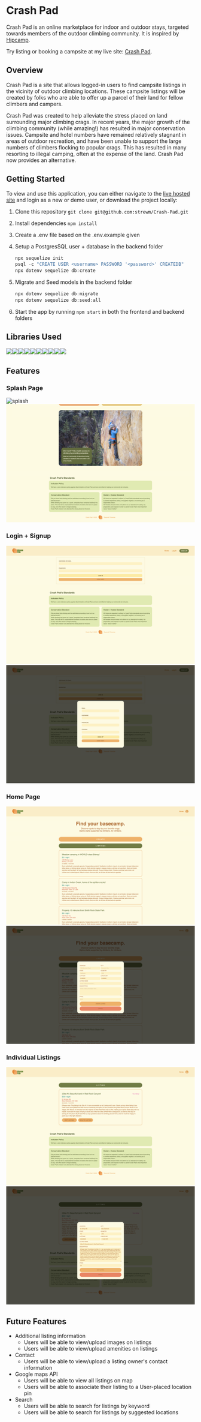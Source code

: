 # Crash Pad

Crash Pad is an online marketplace for indoor and outdoor stays, targeted towards members of the outdoor climbing community. It is inspired by [Hipcamp](https://www.hipcamp.com/en-US).

Try listing or booking a campsite at my live site: [Crash Pad](https://crash-pad-stays.herokuapp.com/).

## Overview
Crash Pad is a site that allows logged-in users to find campsite listings in the vicinity of outdoor climbing locations. These campsite listings will be created by folks who are able to offer up a parcel of their land for fellow climbers and campers.

Crash Pad was created to help alleviate the stress placed on land surrounding major climbing crags. In recent years, the major growth of the climbing community (while amazing!) has resulted in major conservation issues. Campsite and hotel numbers have remained relatively stagnant in areas of outdoor recreation, and have been unable to support the large numbers of climbers flocking to popular crags. This has resulted in many resorting to illegal camping, often at the expense of the land. Crash Pad now provides an alternative.

## Getting Started
To view and use this application, you can either navigate to the [live hosted site](https://crash-pad-stays.herokuapp.com/) and login as a new or demo user, or download the project locally:
1. Clone this repository ```git clone git@github.com:strewm/Crash-Pad.git```

2. Install dependencies ```npm install```

3.  Create a .env file based on the .env.example given

4.  Setup a PostgresSQL user + database in the backend folder
    ```javascript
    npx sequelize init
    psql -c "CREATE USER <username> PASSWORD '<password>' CREATEDB"
    npx dotenv sequelize db:create
    ```

5. Migrate and Seed models in the backend folder
    ```javascript
    npx dotenv sequelize db:migrate
    npx dotenv sequelize db:seed:all
    ```

6. Start the app by running ```npm start``` in both the frontend and backend folders

## Libraries Used
<img  src="https://cdn.jsdelivr.net/gh/devicons/devicon/icons/javascript/javascript-original.svg" height=40/><img src="https://cdn.jsdelivr.net/gh/devicons/devicon/icons/react/react-original.svg" height=40/><img src="https://cdn.jsdelivr.net/gh/devicons/devicon/icons/redux/redux-original.svg" height=40/><img src="https://cdn.jsdelivr.net/gh/devicons/devicon/icons/nodejs/nodejs-plain-wordmark.svg" height=40/><img src="https://cdn.jsdelivr.net/gh/devicons/devicon/icons/express/express-original-wordmark.svg" height=50/><img  src="https://cdn.jsdelivr.net/gh/devicons/devicon/icons/postgresql/postgresql-original.svg" height=40/><img  src="https://cdn.jsdelivr.net/gh/devicons/devicon/icons/sequelize/sequelize-original.svg" height=40/><img  src="https://cdn.jsdelivr.net/gh/devicons/devicon/icons/css3/css3-original.svg" height=40/><img  src="https://cdn.jsdelivr.net/gh/devicons/devicon/icons/html5/html5-original.svg" height=40/><img  src="https://cdn.jsdelivr.net/gh/devicons/devicon/icons/git/git-original.svg" height=40/>

## Features
### Splash Page
![splash](./frontend/public/images/readMe/1-splash.png)
![splash footer](./frontend/public/images/readMe/2-splash-footer.png)

### Login + Signup
![login page](./frontend/public/images/readMe/3-login-page.png)
![signup modal](./frontend/public/images/readMe/4-signup.png)

### Home Page
![home page all listings](./frontend/public/images/readMe/5-listings.png)
![create listing](./frontend/public/images/readMe/6-create-listing.png)

### Individual Listings
![individual listing](./frontend/public/images/readMe/7-listing.png)
![edit listing](./frontend/public/images/readMe/8-edit-listing.png)


## Future Features
- Additional listing information
    - Users will be able to view/upload images on listings
    - Users will be able to view/upload amenities on listings
- Contact
    - Users will be able to view/upload a listing owner's contact information
- Google maps API
    - Users will be able to view all listings on map
    - Users will be able to associate their listing to a User-placed location pin
- Search
    - Users will be able to search for listings by keyword
    - Users will be able to search for listings by suggested locations
